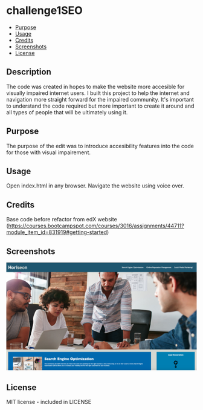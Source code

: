 # challenge1SEO

* [Purpose](#purpose)
* [Usage](#usage)
* [Credits](#credits)
* [Screenshots](#screenshots)
* [License](#license)

## Description
The code was created in hopes to make the website more accesible for visually impaired internet users. I built this project to help the internet and navigation more straight forward for the impaired community. It's important to understand the code required but more important to create it around and all types of people that will be ultimately using it.

## Purpose
The purpose of the edit was to introduce accesibility features into the code for those with visual impairement.

## Usage
Open index.html in any browser. Navigate the website using voice over.

## Credits
Base code before refactor from edX website (https://courses.bootcampspot.com/courses/3016/assignments/44711?module_item_id=831919#getting-started)

## Screenshots
![Screenshot of page](./assets/images/screenshot-1.png)

## License
MIT license - included in LICENSE